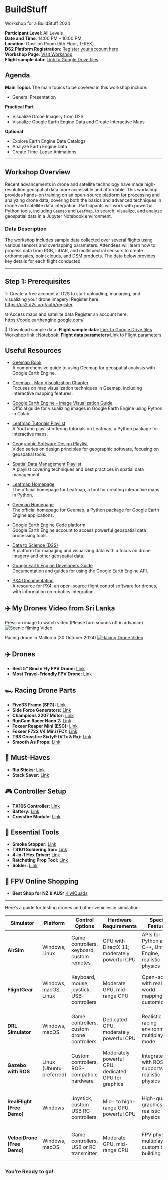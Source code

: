 # BuildStuff
Workshop for a BuildStuff 2024

**Participant Level**: All Levels  
**Date and Time**: 14:00 PM – 16:00 PM  
**Location**: Opsillon Room (5th Floor, T-REX)  
**DS2 Platform Registration**: [Register your account here](https://ps2.d2s.org/projects)  
**Workshop Page**: [Visit Workshop](#)  
**Flight sample data**: [Link to Google Drive files](https://drive.google.com/drive/folders/1fjakT4R7E1o1wTQA_FMNjdt41Y7BixxU?usp=sharing)  


## Agenda

**Main Topics**
The main topics to be covered in this workshop include:
- General Presentation

**Practical Part**
- Visualize Drone Imagery from D2S
- Visualize Google Earth Engine Data and Create Interactive Maps

**Optional**
- Explore Earth Engine Data Catalogs
- Analyze Earth Engine Data
- Create Time-Lapse Animations


---

## Workshop Overview

Recent advancements in drone and satellite technology have made high-resolution geospatial data more accessible and affordable. This workshop provides hands-on training on an open-source platform for processing and analyzing drone data, covering both the basics and advanced techniques in drone and satellite data integration. Participants will work with powerful Python tools, including `Geemap` and `Leafmap`, to search, visualize, and analyze geospatial data in a Jupyter Notebook environment.

### Data Description
The workshop includes sample data collected over several flights using various sensors and overlapping parameters. Attendees will learn how to process data from RGB, LiDAR, and multispectral sensors to create orthomosaics, point clouds, and DSM products. The data below provides key details for each flight conducted.

---


## Step 1: Prerequisites
✨ Create a free account at D2S to start uploading, managing, and visualizing your drone imagery! 
Register here: https://ps2.d2s.org/auth/register

🌐 Access maps and satellite data 
Register an account here: https://code.earthengine.google.com/

📝 Download sample data:
**Flight sample data**: [Link to Google Drive files](https://drive.google.com/drive/folders/1fjakT4R7E1o1wTQA_FMNjdt41Y7BixxU?usp=sharing)  
Workshop link :
Notebook: 
**Flight data parameters**:[Link to Flight parameters](https://github.com/tomkaXX/BuildStuff/tree/main/sample%20data)


## Useful Resources

- [Geemap Book](https://book.geemap.org/)  
  A comprehensive guide to using Geemap for geospatial analysis with Google Earth Engine.

- [Geemap - Map Visualization Chapter](https://book.geemap.org/chapters/02_maps.html)  
  Focuses on map visualization techniques in Geemap, including interactive mapping features.

- [Google Earth Engine - Image Visualization Guide](https://developers.google.com/earth-engine/guides/image_visualization#colab-python)  
  Official guide for visualizing images in Google Earth Engine using Python in Colab.

- [Leafmap Tutorials Playlist](https://gishub.org/youtube-leafmap)  
  A YouTube playlist offering tutorials on Leafmap, a Python package for interactive maps.

- [Geographic Software Design Playlist](https://gishub.org/gsd)  
  Video series on design principles for geographic software, focusing on geospatial tools.

- [Spatial Data Management Playlist](https://gishub.org/sdm)  
  A playlist covering techniques and best practices in spatial data management.

- [Leafmap Homepage](https://leafmap.org)  
  The official homepage for Leafmap, a tool for creating interactive maps in Python.

- [Geemap Homepage](https://geemap.org)  
  The official homepage for Geemap, a Python package for Google Earth Engine applications.

- [Google Earth Engine Code platform](https://code.earthengine.google.com/)  
  Google Earth Engine account to access powerful geospatial data processing tools.

- [Data to Science (D2S)](https://ps2.d2s.org)  
  A platform for managing and visualizing data with a focus on drone imagery and other geospatial data.

- [Google Earth Engine Developers Guide](https://developers.google.com/earth-engine/)  
  Documentation and guides for using the Google Earth Engine API.

- [PX4 Documentation](https://docs.px4.io/main/en/robotics/)  
  A resource for PX4, an open-source flight control software for drones, with information on robotics integration.


## ✈️ My Drones Video from Sri Lanka 
Press on image to watch video (Please turn sounds off in advance)
[![Scenic filming Video](https://img.youtube.com/vi/YBrenZHu31g/maxresdefault.jpg)](https://www.youtube.com/watch?v=YBrenZHu31g&ab_channel=TamaraKoliada)


Racing drone in Mallorca (30 October 2024)
[![Racing Drone Video](https://img.youtube.com/vi/kJVjDiOpkrc/maxresdefault.jpg)](https://youtu.be/kJVjDiOpkrc)

## ✈️ Drones
- **Best 5” Bind n Fly FPV Drone:** [Link](https://tinyurl.com/mrxnw5nv)
- **Most Travel-Friendly FPV Drone:** [Link](https://amzn.to/42OikQx)

## 🏎️  Racing Drone Parts
- **Five33 Frame (SFG):** [Link](https://tinyurl.com/mryuhchy)
- **Side Force Generators:** [Link](https://tinyurl.com/2jm3nzms)
- **Champions 2207 Motor:** [Link](https://tinyurl.com/2phpkyau)
- **RunCam Racer Nano 2:** [Link](https://amzn.to/3ZAO4qU)
- **Foxeer Reaper Mini (ESC):** [Link](https://amzn.to/449riby)
- **Foxeer F722 V4 Mini (FC):** [Link](https://amzn.to/44h6COY)
- **TBS Crossfire Sixty9 (VTx & Rx):** [Link](https://amzn.to/42Zeuoq)
- **Smooth As Props:** [Link](https://amzn.to/3PxTIIx)

## 👀 Must-Haves
- **Rip Sticks:** [Link](https://amzn.to/3JooAaw)
- **Stack Saver:** [Link](https://tinyurl.com/3t52w7n6)

## 🎮 Controller Setup
- **TX16S Controller:** [Link](https://amzn.to/3YpdkPu)
- **Battery:** [Link](https://amzn.to/3SSWd7M)
- **Crossfire Module:** [Link](https://amzn.to/3MjPIJn)

## 🧰 Essential Tools
- **Smoke Stopper:** [Link](https://amzn.to/3PvluFk)
- **TS101 Soldering Iron:** [Link](https://amzn.to/3kJ9gw1)
- **4-in-1 Hex Driver:** [Link](https://amzn.to/3nIrIWq)
- **Ratcheting Prop Tool:** [Link](https://amzn.to/3yk2DmI)
- **Solder:** [Link](https://amzn.to/3ZHgNdp)

## 🚁 FPV Online Shopping
- **Best Shop for NZ & AUS:** [KiwiQuads](https://www.kiwiquads.co.nz)

---

Here’s a guide for testing drones and other vehicles in simulation:

| **Simulator**              | **Platform**             | **Control Options**                    | **Hardware Requirements**                          | **Special Features**                                    | **Ideal For**                                         | **Link**                                                |
|----------------------------|--------------------------|----------------------------------------|----------------------------------------------------|---------------------------------------------------------|---------------------------------------------------------|----------------------------------------------------------|
| **AirSim**                 | Windows, Linux           | Game controllers, keyboard, custom remotes | GPU with DirectX 11; moderately powerful CPU       | APIs for Python and C++, Unreal Engine, realistic physics | Researchers and developers focused on AI and data analysis | [AirSim GitHub](https://github.com/microsoft/AirSim)    |
| **FlightGear**             | Windows, macOS, Linux    | Keyboard, mouse, joystick, USB controllers | Moderate GPU, mid-range CPU                        | Open-source with real-world mapping, customizable       | Enthusiasts seeking realistic flight for fixed-wing drones | [FlightGear Official Site](https://www.flightgear.org/)  |
| **DRL Simulator**          | Windows, macOS           | Game controllers, custom drone controllers | Dedicated GPU, moderately powerful CPU             | Realistic racing environments, multiplayer mode         | Drone racing enthusiasts and competitive pilots          | [DRL Simulator](https://thedroneracingleague.com/simulator/) |
| **Gazebo with ROS**        | Linux (Ubuntu preferred) | Custom controllers, ROS-compatible hardware | Moderately powerful CPU, dedicated GPU for graphics | Integrates with ROS, supports realistic physics         | Researchers needing open-source robotics testing         | [Gazebo](http://gazebosim.org/)                           |
| **RealFlight (Free Demo)** | Windows                  | Joystick, custom USB RC controllers    | Mid- to high-range GPU, powerful CPU               | High-quality graphics, realistic physics                | Drone enthusiasts and RC pilots for realistic practice   | [RealFlight](https://www.realflight.com/)                |
| **VelociDrone (Free Demo)**| Windows, macOS           | Game controllers, USB or RC transmitter | Moderate GPU, mid-range CPU                        | FPV physics, multiplayer, custom track building         | FPV racing enthusiasts and freestyle pilots              | [VelociDrone](https://www.velocidrone.com/)              |




### You’re Ready to go!



